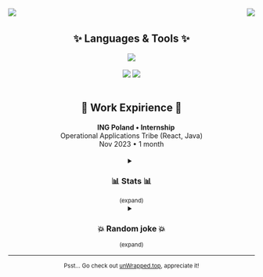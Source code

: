 <h3>
  <a href="#">&#x200B;</a>
  <img src="https://readme-typing-svg.herokuapp.com?font=Fira+Code&duration=2000&weight=700&size=36&pause=1000&color=3b27be&background=00000000&vCenter=true&repeat=false&width=435&height=40&lines=Hi+there%E2%80%89👋" />
  <img align="right" src="https://dcbadge.vercel.app/api/shield/315531146953752578?theme=discord-inverted" />
</h3>

<div align="center">
  <h2><a href="#">&#x200B;</a>✨ Languages & Tools ✨</h2>
  <img src="https://skillicons.dev/icons?i=js,ts,html,css,java,py,php,cpp,cs" /><br><br>
  <div align="center">
    <img src="https://skillicons.dev/icons?i=svelte,react,nodejs,vite,mongodb,redis,mysql,firebase,supabase,tailwind,figma,electron,threejs" />
    <img src="https://skillicons.dev/icons?i=gcp,aws,vercel,heroku,cloudflare,netlify,docker,git,bash,maven,androidstudio" />
  </div><br>

  <h2><a href="#">&#x200B;</a>💼 Work Expirience 💼</h2>
  <b><img src="https://github.com/theSaintKappa/theSaintKappa/assets/96151089/06f8927d-0bf8-4818-b97d-03224a5ff903" height="15"> ING Poland &bull; Internship</b><br>
  <span>Operational Applications Tribe (React, Java)</span><br>
  <span>Nov 2023 &bull; 1 month</span><br><br>

  <details>
    <summary><h3><a href="#">&#x200B;</a>📊 Stats 📊</h3><sup>(expand)</sup></summary>
    <img height="175px" src="https://github-readme-stats.vercel.app/api/top-langs/?username=theSaintKappa&theme=tokyonight&layout=compact&count_private=true" />
    <img height="175px" src="https://github-readme-stats.vercel.app/api?username=theSaintkappa&theme=tokyonight&show_icons=true&count_private=true" />
    <img height="175px" src="https://github-readme-streak-stats.herokuapp.com/?user=theSaintKappa&theme=tokyonight&count_private=true" />
  </details>

  <details>
    <summary><h3><a href="#">&#x200B;</a>💥 Random joke 💥</h3><sup>(expand)</sup></summary>
    <img src="https://readme-jokes.vercel.app/api" />
  </details>
  <hr>

  <sub>Psst... Go check out [unWrapped.top](https://unwrapped.top), appreciate it!</sub>
</div>
